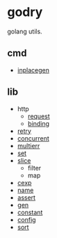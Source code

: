 # godry

golang utils.

## cmd

- [inplacegen](./cmd/inplacegen/README.md)

## lib

- http
    + [request](./http/request/README.md)
    + [binding](./http/binding/README.md)
- [retry](./retry/README.md)
- [concurrent](./concurrent/README.md)
- [multierr](./multierr/README.md)
- [set](./set/README.md)
- [slice](./slice/README.md)
    + filter
    + map
- [cexp](./cexp/README.md)
- [name](./name/README.md)
- [assert](./assert/README.md)
- [gen](./gen/README.md)
- [constant](./constant/README.md)
- [config](./config/README.md)
- [sort](./sort/README.md)
